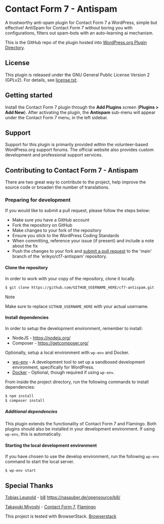 # Contact Form 7 - Antispam
A trustworthy anti-spam plugin for Contact Form 7 a WordPress, simple but effective!
AntiSpam for Contact Form 7 without boring you with configurations, filters out spam-bots with an auto-learning ai mechanism.

This is the GitHub repo of the plugin hosted into [WordPress.org Plugin Directory](https://wordpress.org/plugins/cf7-antispam/).

License
-------

This plugin is released under the GNU General Public License Version 2 (GPLv2). For details, see [license.txt](license.txt).


Getting started
---------------

Install the Contact Form 7 plugin through the **Add Plugins** screen (**Plugins > Add New**). After activating the plugin, the **Antispam** sub-menu will appear under the Contact Form 7 menu, in the left sidebar.


Support
-------

Support for this plugin is primarily provided within the volunteer-based WordPress.org support forums. The official website also provides custom development and professional support services.


Contributing to Contact Form 7 - Antispam
-----------------------------------------

There are two great way to contribute to the project, help improve the source code or broaden the number of translations.

### Preparing for development

If you would like to submit a pull request, please follow the steps below:

- Make sure you have a GitHub account
- Fork the repository on GitHub
- Make changes to your fork of the repository
- Ensure you stick to the WordPress Coding Standards
- When committing, reference your issue (if present) and include a note about the fix
- Push the changes to your fork and [submit a pull request](https://docs.github.com/en/pull-requests/collaborating-with-pull-requests/proposing-changes-to-your-work-with-pull-requests/creating-a-pull-request) to the 'main' branch of the 'erikyo/cf7-antispam' repository.

#### Clone the repository

In order to work with your copy of the repository, clone it locally.

```bash
$ git clone https://github.com/GITHUB_USERNAME_HERE/cf7-antispam.git
```

> [!NOTE]
> Make sure to replace `GITHUB_USERNAME_HERE` with your actual username.

#### Install dependencies

In order to setup the development environment, remember to install:

- NodeJS - https://nodejs.org/
- Composer - https://getcomposer.org/

Optionally, setup a local environment with `wp-env` and Docker.

- [wp-env](https://developer.wordpress.org/block-editor/reference-guides/packages/packages-env/) - A development tool to set up a sandboxed development environment, specifically for WordPress.
- [Docker](https://www.docker.com/) - Optional, though required if using `wp-env`.

From inside the project directory, run the following commands to install dependencies:

```bash
$ npm install
$ composer install
```

##### Additional dependencies

This plugin extends the functionality of Contact Form 7 and Flamingo. Both plugins should also be installed in your development environment. If using `wp-env`, this is automatically.

#### Starting the local development environment

If you have chosen to use the develop environment, run the following `wp-env` command to start the local server.

```bash
$ wp-env start
```

Special Thanks
--------------

[Tobias Leupold](https://github.com/l3u) - [b8](https://gitlab.com/l3u/b8/) https://nasauber.de/opensource/b8/

[Takayuki Miyoshi](https://github.com/takayukister) - [Contact Form 7](https://wordpress.org/plugins/contact-form-7/), [Flamingo](https://wordpress.org/plugins/flamingo/)

This project is tested with BrowserStack. [Browserstack](https://www.browserstack.com/)
